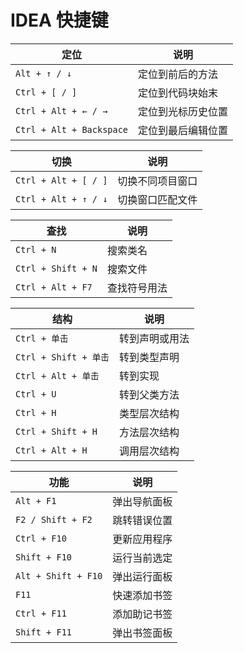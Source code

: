 # IDEA 快捷键

| 定位                       | 说明        |
|--------------------------|-----------|
| `Alt + ↑ / ↓`            | 定位到前后的方法  |
| `Ctrl + [ / ]`           | 定位到代码块始末  |
| `Ctrl + Alt + ← / →`     | 定位到光标历史位置 |
| `Ctrl + Alt + Backspace` | 定位到最后编辑位置 |

| 切换                   | 说明       |
|----------------------|----------|
| `Ctrl + Alt + [ / ]` | 切换不同项目窗口 |
| `Ctrl + Alt + ↑ / ↓` | 切换窗口匹配文件 |

| 查找                 | 说明     |
|--------------------|--------|
| `Ctrl + N`         | 搜索类名   |
| `Ctrl + Shift + N` | 搜索文件   |
| `Ctrl + Alt + F7`  | 查找符号用法 |

| 结构                  | 说明      |
|---------------------|---------|
| `Ctrl + 单击`         | 转到声明或用法 |
| `Ctrl + Shift + 单击` | 转到类型声明  |
| `Ctrl + Alt + 单击`   | 转到实现    |
| `Ctrl + U`          | 转到父类方法  |
| `Ctrl + H`          | 类型层次结构  |
| `Ctrl + Shift + H`  | 方法层次结构  |
| `Ctrl + Alt + H`    | 调用层次结构  |

| 功能                  | 说明     |
|---------------------|--------|
| `Alt + F1`          | 弹出导航面板 |
| `F2 / Shift + F2`   | 跳转错误位置 |
| `Ctrl + F10`        | 更新应用程序 |
| `Shift + F10`       | 运行当前选定 |
| `Alt + Shift + F10` | 弹出运行面板 |
| `F11`               | 快速添加书签 |
| `Ctrl + F11`        | 添加助记书签 |
| `Shift + F11`       | 弹出书签面板 |
